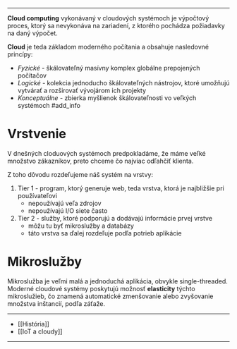 ***********
**Cloud computing** vykonávaný v cloudových systémoch je výpočtový proces, ktorý sa nevykonáva na zariadení, z ktorého pochádza požiadavky na daný výpočet.

**Cloud** je teda základom moderného počítania a obsahuje nasledovné princípy:
- *Fyzické* - škálovateľný masívny komplex globálne prepojených počítačov
- *Logické* - kolekcia jednoducho škálovateľných nástrojov, ktoré umožňujú vytvárať a rozširovať vývojárom ich projekty
- *Konceptuálne* - zbierka myšlienok škálovateľnosti vo veľkých systémoch #add_info 

# Vrstvenie
V dnešných cloduových systémoch predpokladáme, že máme veľké množstvo zákazníkov, preto chceme čo najviac odľahčiť klienta.

Z toho dôvodu rozdeľujeme náš systém na vrstvy:
1. Tier 1 - program, ktorý generuje web, teda vrstva, ktorá je najbližšie pri používateľovi
	- nepoužívajú veľa zdrojov
	- nepoužívajú I/O siete často
1. Tier 2  - služby, ktoré podporujú a dodávajú informácie prvej vrstve
	- môžu tu byť mikroslužby a databázy
	- táto vrstva sa ďalej rozdeľuje podľa potrieb aplikácie


# Mikroslužby
Mikroslužba je veľmi malá a jednoduchá aplikácia, obvykle single-threaded. Moderné cloudové systémy poskytujú možnosť **elasticity** týchto mikroslužieb, čo znamená automatické zmenšovanie alebo zvyšovanie množstva inštancií, podľa záťaže.

---
- [[História]]
- [[IoT a cloudy]]
---